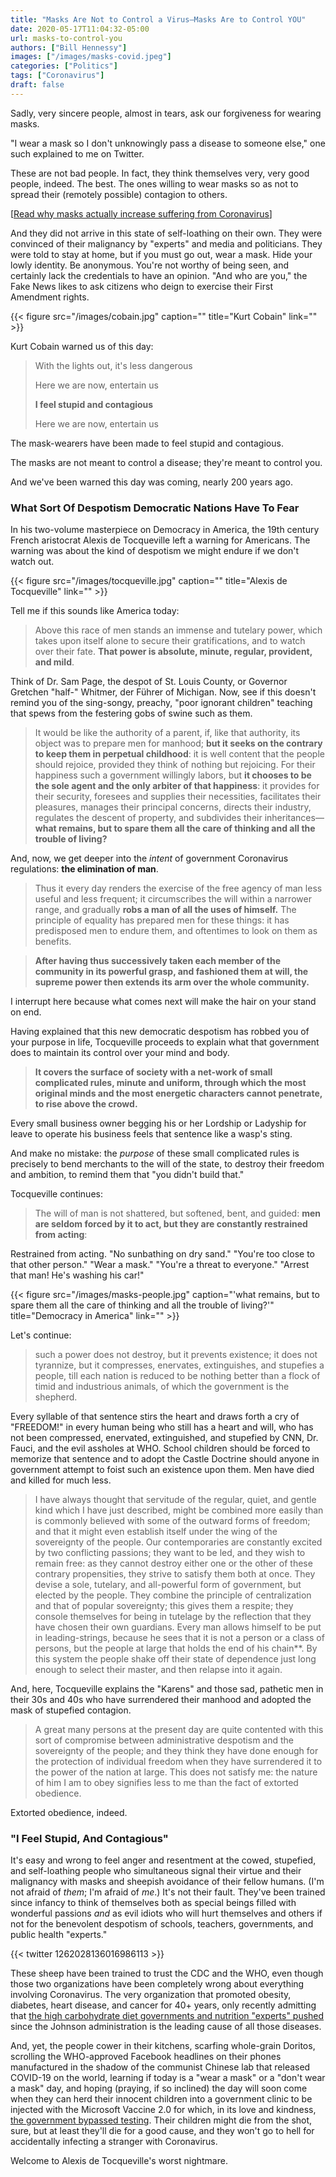 ```yaml
---
title: "Masks Are Not to Control a Virus—Masks Are to Control YOU"
date: 2020-05-17T11:04:32-05:00
url: masks-to-control-you
authors: ["Bill Hennessy"]
images: ["/images/masks-covid.jpeg"]
categories: ["Politics"]
tags: ["Coronavirus"]
draft: false
---
```


Sadly, very sincere people, almost in tears, ask our forgiveness for wearing masks. 

"I wear a mask so I don't unknowingly pass a disease to someone else," one such explained to me on Twitter. 

These are not bad people. In fact, they think themselves very, very good people, indeed. The best. The ones willing to wear masks so as not to spread their (remotely possible) contagion to others. 

[[Read why masks actually increase suffering from Coronavirus](https://hennessysview.com/the-humane-approach-to-coronavirus-open-up-everything/)]

And they did not arrive in this state of self-loathing on their own. They were convinced of their malignancy by "experts" and media and politicians. They were told to stay at home, but if you must go out, wear a mask. Hide your lowly identity. Be anonymous. You're not worthy of being seen, and certainly lack the credentials to have an opinion. "And who are you," the Fake News likes to ask citizens who deign to exercise their First Amendment rights.

{{< figure src="/images/cobain.jpg" caption="" title="Kurt Cobain" link="" >}}


Kurt Cobain warned us of this day:

> With the lights out, it's less dangerous
> 
> Here we are now, entertain us
> 
> **I feel stupid and contagious**
> 
> Here we are now, entertain us

The mask-wearers have been made to feel stupid and contagious. 

The masks are not meant to control a disease; they're meant to control you. 

And we've been warned this day was coming, nearly 200 years ago. 

### What Sort Of Despotism Democratic Nations Have To Fear

In his two-volume masterpiece on Democracy in America, the 19th century French aristocrat Alexis de Tocqueville left a warning for Americans. The warning was about the kind of despotism we might endure if we don't watch out. 

{{< figure src="/images/tocqueville.jpg" caption="" title="Alexis de Tocqueville" link="" >}}


Tell me if this sounds like America today:

> Above this race of men stands an immense and tutelary power, which takes upon itself alone to secure their gratifications, and to watch over their fate. **That power is absolute, minute, regular, provident, and mild**. 

Think of Dr. Sam Page, the despot of St. Louis County, or Governor Gretchen "half-" Whitmer, der Führer of Michigan. Now, see if this doesn't remind you of the sing-songy, preachy, "poor ignorant children" teaching that spews from the festering gobs of swine such as them. 

> It would be like the authority of a parent, if, like that authority, its object was to prepare men for manhood; **but it seeks on the contrary to keep them in perpetual childhood**: it is well content that the people should rejoice, provided they think of nothing but rejoicing. For their happiness such a government willingly labors, but **it chooses to be the sole agent and the only arbiter of that happiness**: it provides for their security, foresees and supplies their necessities, facilitates their pleasures, manages their principal concerns, directs their industry, regulates the descent of property, and subdivides their inheritances—**what remains, but to spare them all the care of thinking and all the trouble of living?** 

And, now, we get deeper into the *intent* of government Coronavirus regulations: **the elimination of man**.

> Thus it every day renders the exercise of the free agency of man less useful and less frequent; it circumscribes the will within a narrower range, and gradually **robs a man of all the uses of himself.** The principle of equality has prepared men for these things: it has predisposed men to endure them, and oftentimes to look on them as benefits.

> **After having thus successively taken each member of the community in its powerful grasp, and fashioned them at will, the supreme power then extends its arm over the whole community.** 

I interrupt here because what comes next will make the hair on your stand on end. 

Having explained that this new democratic despotism has robbed you of your purpose in life, Tocqueville proceeds to explain what that government does to maintain its control over your mind and body.

> **It covers the surface of society with a net-work of small complicated rules, minute and uniform, through which the most original minds and the most energetic characters cannot penetrate, to rise above the crowd.** 

Every small business owner begging his or her Lordship or Ladyship for leave to operate his business feels that sentence like a wasp's sting. 

And make no mistake: the *purpose* of these small complicated rules is precisely to bend merchants to the will of the state, to destroy their freedom and ambition, to remind them that "you didn't build that."

Tocqueville continues:

> The will of man is not shattered, but softened, bent, and guided: **men are seldom forced by it to act, but they are constantly restrained from acting**: 

Restrained from acting. "No sunbathing on dry sand." "You're too close to that other person." "Wear a mask." "You're a threat to everyone." "Arrest that man! He's washing his car!"

{{< figure src="/images/masks-people.jpg" caption="'what remains, but to spare them all the care of thinking and all the trouble of living?'" title="Democracy in America" link="" >}}

Let's continue:

> such a power does not destroy, but it prevents existence; it does not tyrannize, but it compresses, enervates, extinguishes, and stupefies a people, till each nation is reduced to be nothing better than a flock of timid and industrious animals, of which the government is the shepherd.

Every syllable of that sentence stirs the heart and draws forth a cry of "FREEDOM!" in every human being who still has a heart and will, who has not been compressed, enervated, extinguished, and stupefied by CNN, Dr. Fauci, and the evil assholes at WHO. School children should be forced to memorize that sentence and to adopt the Castle Doctrine should anyone in government attempt to foist such an existence upon them. Men have died and killed for much less. 

> I have always thought that servitude of the regular, quiet, and gentle kind which I have just described, might be combined more easily than is commonly believed with some of the outward forms of freedom; and that it might even establish itself under the wing of the sovereignty of the people. Our contemporaries are constantly excited by two conflicting passions; they want to be led, and they wish to remain free: as they cannot destroy either one or the other of these contrary propensities, they strive to satisfy them both at once. They devise a sole, tutelary, and all-powerful form of government, but elected by the people. They combine the principle of centralization and that of popular sovereignty; this gives them a respite; they console themselves for being in tutelage by the reflection that they have chosen their own guardians. Every man allows himself to be put in leading-strings, because he sees that it is not a person or a class of persons, but the people at large that holds the end of his chain**. By this system the people shake off their state of dependence just long enough to select their master, and then relapse into it again. 

And, here, Tocqueville explains the "Karens" and those sad, pathetic men in their 30s and 40s who have surrendered their manhood and adopted the mask of stupefied contagion.

> A great many persons at the present day are quite contented with this sort of compromise between administrative despotism and the sovereignty of the people; and they think they have done enough for the protection of individual freedom when they have surrendered it to the power of the nation at large. This does not satisfy me: the nature of him I am to obey signifies less to me than the fact of extorted obedience.


Extorted obedience, indeed.

### "I Feel Stupid, And Contagious"

It's easy and wrong to feel anger and resentment at the cowed, stupefied, and self-loathing people who simultaneous signal their virtue and their malignancy with masks and sheepish avoidance of their fellow humans. (I'm not afraid of *them*; I'm afraid of *me*.) It's not their fault. They've been trained since infancy to think of themselves both as special beings filled with wonderful passions *and* as evil idiots who will hurt themselves and others if not for the benevolent despotism of schools, teachers, governments, and public health "experts." 


{{< twitter 1262028136016986113 >}}

These sheep have been trained to trust the CDC and the WHO, even though those two organizations have been completely wrong about everything involving Coronavirus. The very organization that promoted obesity, diabetes, heart disease, and cancer for 40+ years, only recently admitting that [the high carbohydrate diet governments and nutrition "experts" pushed](https://hennessysview.com/2017/02/05/why-are-you-letting-your-doctor-kill-you/) since the Johnson administration is the leading cause of all those diseases. 

And, yet, the people cower in their kitchens, scarfing whole-grain Doritos, scrolling the WHO-approved Facebook headlines on their phones manufactured in the shadow of the communist Chinese lab that released COVID-19 on the world, learning if today is a "wear a mask" or  a "don't wear a mask" day, and hoping (praying, if so inclined) the day will soon come when they can herd their innocent children into a government clinic to be injected with the Microsoft Vaccine 2.0 for which, in its love and kindness, [the government bypassed testing](https://hennessysview.com/the-humane-approach-to-coronavirus-open-up-everything/). Their children might die from the shot, sure, but at least they'll die for a good cause, and they won't go to hell for accidentally infecting a stranger with Coronavirus. 

Welcome to Alexis de Tocqueville's worst nightmare.



